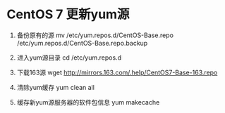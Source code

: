 # CentOS 7 更新yum源

1. 备份原有的源
  mv /etc/yum.repos.d/CentOS-Base.repo /etc/yum.repos.d/CentOS-Base.repo.backup

2. 进入yum源目录
  cd /etc/yum.repos.d

3. 下载163源
  wget http://mirrors.163.com/.help/CentOS7-Base-163.repo

4. 清除yum缓存
  yum clean all

5. 缓存新yum源服务器的软件包信息
  yum makecache
